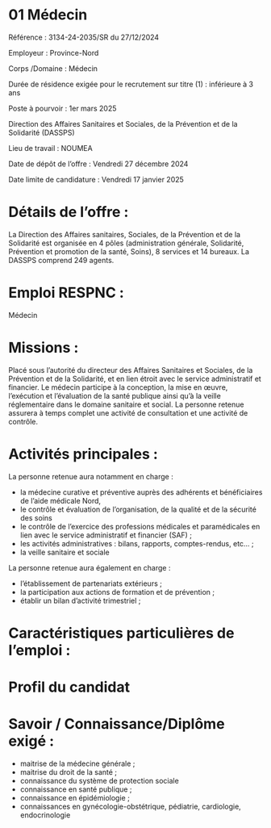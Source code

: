 # 01 Médecin

Référence : 3134-24-2035/SR du 27/12/2024

Employeur : Province-Nord

Corps /Domaine : Médecin

Durée de résidence exigée pour le recrutement sur titre (1) : inférieure à 3 ans

Poste à pourvoir : 1er mars 2025

Direction des Affaires Sanitaires et Sociales, de la Prévention et de la Solidarité (DASSPS)

Lieu de travail : NOUMEA

Date de dépôt de l’offre : Vendredi 27 décembre 2024

Date limite de candidature : Vendredi 17 janvier 2025

# Détails de l’offre :

La Direction des Affaires sanitaires, Sociales, de la Prévention et de la Solidarité est organisée en 4 pôles (administration générale, Solidarité, Prévention et promotion de la santé, Soins), 8 services et 14 bureaux. La DASSPS comprend 249 agents.

# Emploi RESPNC :

Médecin

# Missions :

Placé sous l’autorité du directeur des Affaires Sanitaires et Sociales, de la Prévention et de la Solidarité, et en lien étroit avec le service administratif et financier. Le médecin participe à la conception, la mise en œuvre, l’exécution et l’évaluation de la santé publique ainsi qu’à la veille réglementaire dans le domaine sanitaire et social. La personne retenue assurera à temps complet une activité de consultation et une activité de contrôle.

# Activités principales :

La personne retenue aura notamment en charge :

- la médecine curative et préventive auprès des adhérents et bénéficiaires de l’aide médicale Nord,
- le contrôle et évaluation de l’organisation, de la qualité et de la sécurité des soins
- le contrôle de l’exercice des professions médicales et paramédicales en lien avec le service administratif et financier (SAF) ;
- les activités administratives : bilans, rapports, comptes-rendus, etc… ;
- la veille sanitaire et sociale

La personne retenue aura également en charge :

- l’établissement de partenariats extérieurs ;
- la participation aux actions de formation et de prévention ;
- établir un bilan d’activité trimestriel ;

# Caractéristiques particulières de l’emploi :

# Profil du candidat

# Savoir / Connaissance/Diplôme exigé :

- maitrise de la médecine générale ;
- maitrise du droit de la santé ;
- connaissance du système de protection sociale
- connaissance en santé publique ;
- connaissance en épidémiologie ;
- connaissances en gynécologie-obstétrique, pédiatrie, cardiologie, endocrinologie